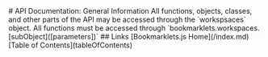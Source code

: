 <link rel="stylesheet" href="/APIDocs/main.css" type="text/css">
<!--Update Table of Contents when creating new pages in the API documentation.-->
# API Documentation: General Information
All functions, objects, classes, and other parts of the API may be accessed through the `workspsaces` object.  
All functions must be accessed through `bookmarklets.workspaces.[subObject]([parameters])`
## Links
[Bookmarklets.js Home](/index.md)  
[Table of Contents](tableOfContents)
